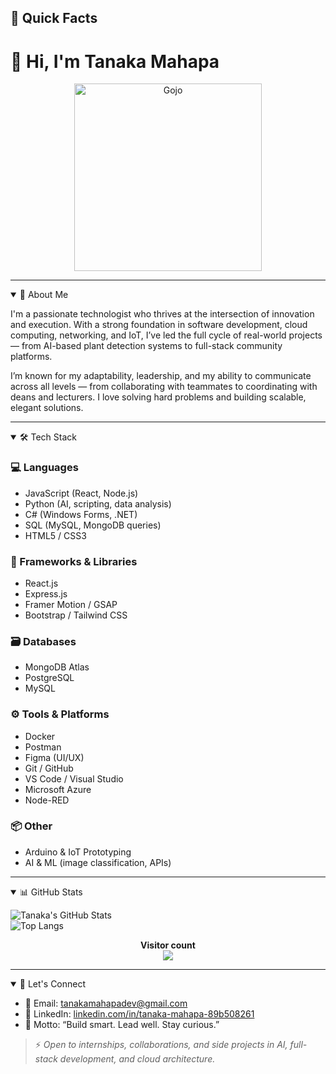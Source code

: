 ## 📌 Quick Facts

# 👋 Hi, I'm Tanaka Mahapa

<p align="center">
  <img src="https://raw.githubusercontent.com/TanakaMahapa/TanakaMahapa/main/Resources/Gojo.jpeg" alt="Gojo" width="300" />

</p>

---

<details open>
<summary>💼 About Me</summary>

I'm a passionate technologist who thrives at the intersection of innovation and execution. With a strong foundation in software development, cloud computing, networking, and IoT, I’ve led the full cycle of real-world projects — from AI-based plant detection systems to full-stack community platforms.

I’m known for my adaptability, leadership, and my ability to communicate across all levels — from collaborating with teammates to coordinating with deans and lecturers. I love solving hard problems and building scalable, elegant solutions.

</details>

---

<details open>
<summary>🛠️ Tech Stack</summary>

### 💻 Languages
- JavaScript (React, Node.js)
- Python (AI, scripting, data analysis)
- C# (Windows Forms, .NET)
- SQL (MySQL, MongoDB queries)
- HTML5 / CSS3

### 🧩 Frameworks & Libraries
- React.js
- Express.js
- Framer Motion / GSAP
- Bootstrap / Tailwind CSS

### 🗃️ Databases
- MongoDB Atlas
- PostgreSQL
- MySQL

### ⚙️ Tools & Platforms
- Docker
- Postman
- Figma (UI/UX)
- Git / GitHub
- VS Code / Visual Studio
- Microsoft Azure
- Node-RED

### 📦 Other
- Arduino & IoT Prototyping
- AI & ML (image classification, APIs)

</details>

---

<details open>
<summary>📊 GitHub Stats</summary>

![Tanaka's GitHub Stats](https://github-readme-stats.vercel.app/api?username=TanakaMahapa&show_icons=true&theme=tokyonight&count_private=true)  
![Top Langs](https://github-readme-stats.vercel.app/api/top-langs/?username=TanakaMahapa&layout=compact&theme=tokyonight&count_private=true)

<p align="center">
  <b>Visitor count</b><br>
  <img src="https://profile-counter.glitch.me/TanakaMahapa/count.svg" />
</p>

</details>

---

<details open>
<summary>🤝 Let's Connect</summary>

- 📧 Email: tanakamahapadev@gmail.com  
- 💼 LinkedIn: [linkedin.com/in/tanaka-mahapa-89b508261](https://www.linkedin.com/in/tanaka-mahapa-89b508261/)  
- 🧠 Motto: “Build smart. Lead well. Stay curious.”

> ⚡ *Open to internships, collaborations, and side projects in AI, full-stack development, and cloud architecture.*

</details>
